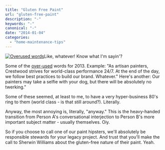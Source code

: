 ```yaml
---
title: "Gluten Free Paint"
url: "gluten-free-paint"
description: "-"
keywords: "-"
canonical: "-"
date: "2014-01-04"
categories:
  - "home-maintenance-tips"
---
```


[![Overused words](/images/Overused.jpg)](https://crestwoodpainting.com/cwp/wp-content/uploads/2014/01/Overused.jpg)Like, whatever! Know what I'm sayin'?

Some of the [over-used](http://www.bbc.co.uk/news/magazine-23362207) words for 2013. Example: "As artisan painters, Crestwood strives for world-class performance 24/7. At the end of the day, we follow best practices to build our brand. Whatever." Here's another: Our painters may take a selfie with your dog, but there will be absolutely no twerking."

Some of these seemed, at least to me, to have a very hyper-business 80's ring to them (world class - is that still around?). Literally.

Anyway, the most annoying is, literally, "anyway." This is the heavy-handed transition from Person A's conversational interjection to Person B's more important subject matter - usually themselves. Oiy.

So if you choose to call one of our paint hipsters, we'll absolutely be responsible stewards for your legacy project. And trust that you'll make the call to Sherwin Williams about the gluten-free nature of their paint. Yeah.
